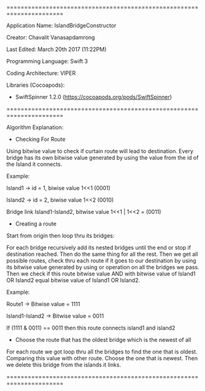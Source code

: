 ======================================================================

Application Name: IslandBridgeConstructor

Creator: Chavalit Vanasapdamrong

Last Edited: March 20th 2017 (11:22PM)

Programming Language: Swift 3

Coding Architecture: VIPER

Libraries (Cocoapods):

- SwiftSpinner 1.2.0 (https://cocoapods.org/pods/SwiftSpinner)

======================================================================

Algorithm Explanation:

- Checking For Route

Using bitwise value to check if curtain route will lead to destination.
Every bridge has its own bitwise value generated by using the value from the id of the Island it connects.


Example:

Island1 -> id = 1, biwise value 1<<1 (0001)

Island2 -> id = 2, biwise value 1<<2 (0010)

Bridge link Island1-Island2, bitwise value 1<<1 | 1<<2 = (0011)


- Creating a route

Start from origin then loop thru its bridges:

For each bridge recursively add its nested bridges until the end or stop if destination reached.
Then do the same thing for all the rest.
Then we get all possible routes, check thru each route if it goes to our destination by using its bitwise value generated by using or operation on all the bridges we pass.
Then we check if this route bitwise value AND with bitwise value of Island1 OR Island2 equal bitwise value of Island1 OR Island2.


Example:

Route1 -> Bitwise value = 1111

Island1-Island2 -> Bitwise value = 0011

If (1111 & 0011) == 0011 then this route connects island1 and island2



- Choose the route that has the oldest bridge which is the newest of all

For each route we got loop thru all the bridges to find the one that is oldest.
Comparing this value with other route.
Choose the one that is newest.
Then we delete this bridge from the islands it links.

======================================================================
